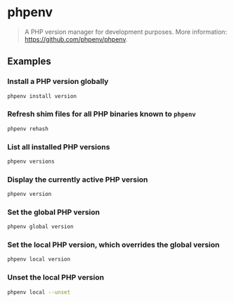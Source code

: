 # phpenv

> A PHP version manager for development purposes. More information: <https://github.com/phpenv/phpenv>.

## Examples

### Install a PHP version globally

```bash
phpenv install version
```

### Refresh shim files for all PHP binaries known to `phpenv`

```bash
phpenv rehash
```

### List all installed PHP versions

```bash
phpenv versions
```

### Display the currently active PHP version

```bash
phpenv version
```

### Set the global PHP version

```bash
phpenv global version
```

### Set the local PHP version, which overrides the global version

```bash
phpenv local version
```

### Unset the local PHP version

```bash
phpenv local --unset
```
